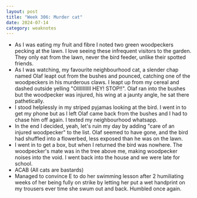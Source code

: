 ```yaml
---
layout: post
title: "Week 306: Murder cat"
date: 2024-07-14
category: weaknotes
---
```

* As I was eating my fruit and fibre I noted two green woodpeckers pecking at the lawn. I love seeing these infrequent visitors to the garden. They only eat from the lawn, never the bird feeder, unlike their spotted friends.
* As I was watching, my favourite neighbourhood cat, a slender chap named Olaf leapt out from the bushes and pounced, catching one of the woodpeckers in his murderous claws. I leapt up from my cereal and dashed outside yelling "OIIIIIIIIII HEY! STOP!!". Olaf ran into the bushes but the woodpecker was injured, his wing at a jaunty angle, he sat there pathetically.
* I stood helplessly in my striped pyjamas looking at the bird. I went in to get my phone but as I left Olaf came back from the bushes and I had to chase him off again. I texted my neighbourhood whatsapp.
* In the end I decided, yeah, let's ruin my day by adding "care of an injured woodpecker" to the list. Olaf seemed to have gone, and the bird had shuffled into a flowerbed, less exposed than he was on the lawn.
* I went in to get a box, but when I returned the bird was nowhere. The woodpecker's mate was in the tree above me, making woodpecker noises into the void. I went back into the house and we were late for school.
* ACAB (All cats are bastards)
* Managed to convince E to do her swimming lesson after 2 humiliating weeks of her being fully on strike by letting her put a wet handprint on my trousers ever time she swum out and back. Humbled once again.
